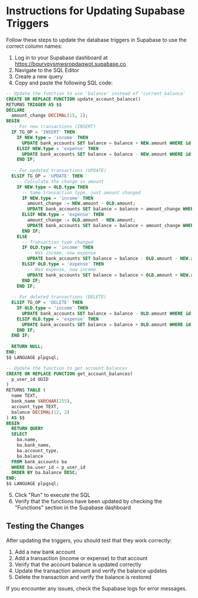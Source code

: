# Instructions for Updating Supabase Triggers

Follow these steps to update the database triggers in Supabase to use the correct column names:

1. Log in to your Supabase dashboard at https://bqurvqysmwsropdaqwot.supabase.co
2. Navigate to the SQL Editor
3. Create a new query
4. Copy and paste the following SQL code:

```sql
-- Update the function to use 'balance' instead of 'current_balance'
CREATE OR REPLACE FUNCTION update_account_balance()
RETURNS TRIGGER AS $$
DECLARE
  amount_change DECIMAL(15, 2);
BEGIN
  -- For new transactions (INSERT)
  IF TG_OP = 'INSERT' THEN
    IF NEW.type = 'income' THEN
      UPDATE bank_accounts SET balance = balance + NEW.amount WHERE id = NEW.account_id;
    ELSIF NEW.type = 'expense' THEN
      UPDATE bank_accounts SET balance = balance - NEW.amount WHERE id = NEW.account_id;
    END IF;
    
  -- For updated transactions (UPDATE)
  ELSIF TG_OP = 'UPDATE' THEN
    -- Calculate the change in amount
    IF NEW.type = OLD.type THEN
      -- Same transaction type, just amount changed
      IF NEW.type = 'income' THEN
        amount_change := NEW.amount - OLD.amount;
        UPDATE bank_accounts SET balance = balance + amount_change WHERE id = NEW.account_id;
      ELSIF NEW.type = 'expense' THEN
        amount_change := OLD.amount - NEW.amount;
        UPDATE bank_accounts SET balance = balance + amount_change WHERE id = NEW.account_id;
      END IF;
    ELSE
      -- Transaction type changed
      IF OLD.type = 'income' THEN
        -- Was income, now expense
        UPDATE bank_accounts SET balance = balance - OLD.amount - NEW.amount WHERE id = NEW.account_id;
      ELSIF OLD.type = 'expense' THEN
        -- Was expense, now income
        UPDATE bank_accounts SET balance = balance + OLD.amount + NEW.amount WHERE id = NEW.account_id;
      END IF;
    END IF;
    
  -- For deleted transactions (DELETE)
  ELSIF TG_OP = 'DELETE' THEN
    IF OLD.type = 'income' THEN
      UPDATE bank_accounts SET balance = balance - OLD.amount WHERE id = OLD.account_id;
    ELSIF OLD.type = 'expense' THEN
      UPDATE bank_accounts SET balance = balance + OLD.amount WHERE id = OLD.account_id;
    END IF;
  END IF;
  
  RETURN NULL;
END;
$$ LANGUAGE plpgsql;

-- Update the function to get account balances
CREATE OR REPLACE FUNCTION get_account_balances(
  p_user_id UUID
)
RETURNS TABLE (
  name TEXT,
  bank_name VARCHAR(255),
  account_type TEXT,
  balance DECIMAL(12, 2)
) AS $$
BEGIN
  RETURN QUERY
  SELECT
    ba.name,
    ba.bank_name,
    ba.account_type,
    ba.balance
  FROM bank_accounts ba
  WHERE ba.user_id = p_user_id
  ORDER BY ba.balance DESC;
END;
$$ LANGUAGE plpgsql;
```

5. Click "Run" to execute the SQL
6. Verify that the functions have been updated by checking the "Functions" section in the Supabase dashboard

## Testing the Changes

After updating the triggers, you should test that they work correctly:

1. Add a new bank account
2. Add a transaction (income or expense) to that account
3. Verify that the account balance is updated correctly
4. Update the transaction amount and verify the balance updates
5. Delete the transaction and verify the balance is restored

If you encounter any issues, check the Supabase logs for error messages.
